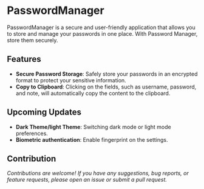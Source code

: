 # PasswordManager

PasswordManager is a secure and user-friendly application that allows you to store and manage your passwords in one place. With Password Manager, store them securely.

## Features

- **Secure Password Storage**: Safely store your passwords in an encrypted format to protect your sensitive information.
- **Copy to Clipboard**: Clicking on the fields, such as username, password, and note, will automatically copy the content to the clipboard.

## Upcoming Updates
- **Dark Theme/light Theme**: Switching dark mode or light mode preferences.
- **Biometric authentication**: Enable fingerprint on the settings.


## Contribution

*Contributions are welcome! If you have any suggestions, bug reports, or feature requests, please open an issue or submit a pull request.*
    

